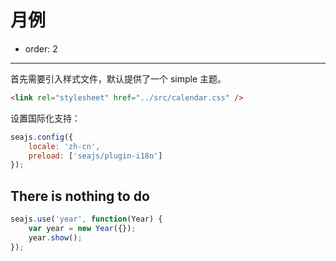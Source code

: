 # 月例

- order: 2

------------

首先需要引入样式文件，默认提供了一个 simple 主题。

````html
<link rel="stylesheet" href="../src/calendar.css" />
````

设置国际化支持：

````javascript
seajs.config({
    locale: 'zh-cn',
    preload: ['seajs/plugin-i18n']
});
````

## There is nothing to do

````javascript
seajs.use('year', function(Year) {
    var year = new Year({});
    year.show();
});
````
